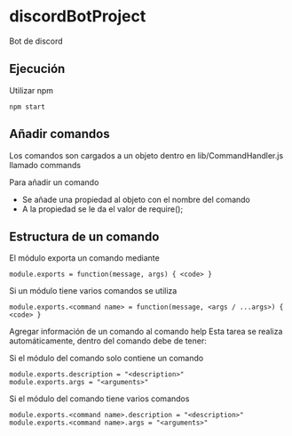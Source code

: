 # discordBotProject

Bot de discord

## Ejecución

Utilizar npm 
```
npm start
```

## Añadir comandos

Los comandos son cargados a un objeto dentro en lib/CommandHandler.js llamado commands

Para añadir un comando
- Se añade una propiedad al objeto con el nombre del comando
- A la propiedad se le da el valor de require(<ruta del comando>);

## Estructura de un comando

El módulo exporta un comando mediante
```
module.exports = function(message, args) { <code> }
```

Si un módulo tiene varios comandos se utiliza
```
module.exports.<command name> = function(message, <args / ...args>) { <code> }
```

Agregar información de un comando al comando help
Esta tarea se realiza automáticamente, dentro del comando debe de tener:

Si el módulo del comando solo contiene un comando

```
module.exports.description = "<description>"
module.exports.args = "<arguments>"
```

Si el módulo del comando tiene varios comandos

```
module.exports.<command name>.description = "<description>"
module.exports.<command name>.args = "<arguments>"
```
